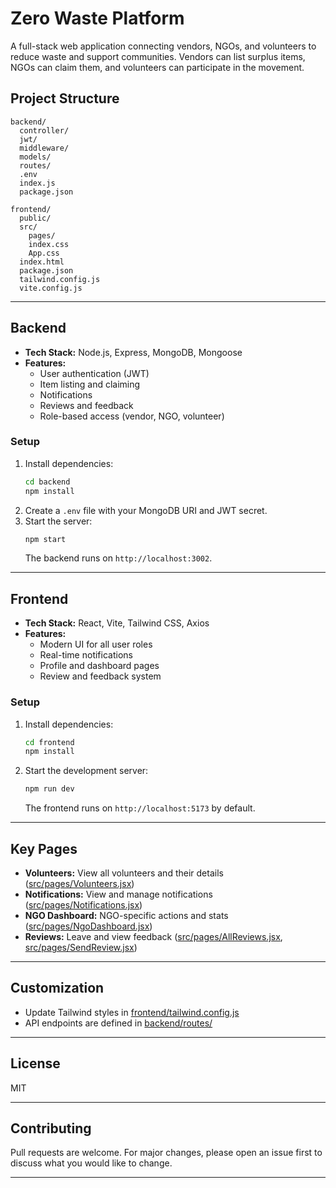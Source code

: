 # Zero Waste Platform

A full-stack web application connecting vendors, NGOs, and volunteers to reduce waste and support communities. Vendors can list surplus items, NGOs can claim them, and volunteers can participate in the movement.

## Project Structure

```
backend/
  controller/
  jwt/
  middleware/
  models/
  routes/
  .env
  index.js
  package.json

frontend/
  public/
  src/
    pages/
    index.css
    App.css
  index.html
  package.json
  tailwind.config.js
  vite.config.js
```

---

## Backend

- **Tech Stack:** Node.js, Express, MongoDB, Mongoose
- **Features:**  
  - User authentication (JWT)
  - Item listing and claiming
  - Notifications
  - Reviews and feedback
  - Role-based access (vendor, NGO, volunteer)

### Setup

1. Install dependencies:
   ```sh
   cd backend
   npm install
   ```
2. Create a `.env` file with your MongoDB URI and JWT secret.
3. Start the server:
   ```sh
   npm start
   ```
   The backend runs on `http://localhost:3002`.

---

## Frontend

- **Tech Stack:** React, Vite, Tailwind CSS, Axios
- **Features:**  
  - Modern UI for all user roles
  - Real-time notifications
  - Profile and dashboard pages
  - Review and feedback system

### Setup

1. Install dependencies:
   ```sh
   cd frontend
   npm install
   ```
2. Start the development server:
   ```sh
   npm run dev
   ```
   The frontend runs on `http://localhost:5173` by default.

---

## Key Pages

- **Volunteers:** View all volunteers and their details ([src/pages/Volunteers.jsx](src/pages/Volunteers.jsx))
- **Notifications:** View and manage notifications ([src/pages/Notifications.jsx](src/pages/Notifications.jsx))
- **NGO Dashboard:** NGO-specific actions and stats ([src/pages/NgoDashboard.jsx](src/pages/NgoDashboard.jsx))
- **Reviews:** Leave and view feedback ([src/pages/AllReviews.jsx](src/pages/AllReviews.jsx), [src/pages/SendReview.jsx](src/pages/SendReview.jsx))

---

## Customization

- Update Tailwind styles in [frontend/tailwind.config.js](frontend/tailwind.config.js)
- API endpoints are defined in [backend/routes/](backend/routes/)

---

## License

MIT

---

## Contributing

Pull requests are welcome. For major changes, please open an issue first to discuss what you would like to change.

---
